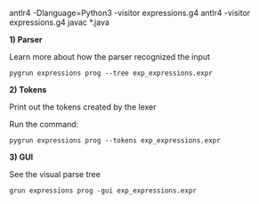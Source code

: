


antlr4 -Dlanguage=Python3 -visitor expressions.g4
antlr4 -visitor expressions.g4
javac *.java


**1) Parser**

Learn more about how the parser recognized the input

    pygrun expressions prog --tree exp_expressions.expr


**2) Tokens**

Print out the tokens created by the lexer

Run the command:

    pygrun expressions prog --tokens exp_expressions.expr

**3) GUI**

See the visual parse tree

    grun expressions prog -gui exp_expressions.expr